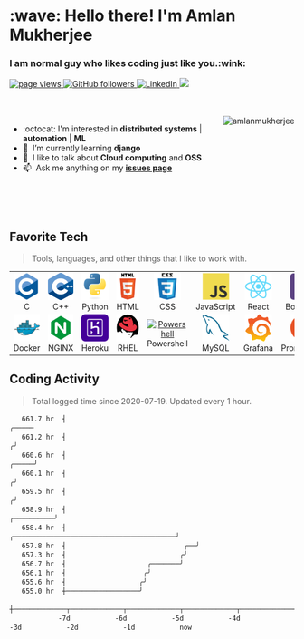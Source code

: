 <h1 align="left" id="amlanmukherjee-title">:wave: Hello there! I'm Amlan Mukherjee</h1>
<h3 align="left">I am normal guy who likes coding just like you.:wink:</h3>


<p align="left">
  <a href="https://github.com/Amlanmukherjee/Amlanmukherjee">
    <img src="https://img.shields.io/badge/Profile%20views-511-blue?style=flat" alt="page views" />
  </a>
  <a href="https://github.com/Amlanmukherjee?tab=followers">
    <img alt="GitHub followers" src="https://img.shields.io/github/followers/Amlanmukherjee?color=green&logo=github">
  </a>
  <a href="https://www.linkedin.com/in/amlanmukherjee">
    <img alt="LinkedIn" src="https://img.shields.io/badge/LinkedIn-3k-lightblue?style=flat&logo=linkedin&labelColor=blue">
  </a>
  <a href="https://amlanmukherjee.com/">
    <img src="https://img.shields.io/badge/My-Website-FFD700?style=flat&logo=react&labelColor=FFFFCC">
  </a>
</p>
<br><br>

<a href="#amlanmukherjee-title">
  <img src="https://github-readme-stats.vercel.app/api?username=amlanmukherjee&show_icons=true&count_private=true&include_all_commits=true" alt="amlanmukherjee" align="right"/>
</a>

- :octocat:&nbsp;I'm interested in **distributed systems** | **automation** | **ML**
- :seedling: &nbsp;I’m currently learning **django**
- :speech_balloon: &nbsp;I like to talk about **Cloud computing** and **OSS**
- :mailbox: &nbsp;Ask me anything on my **[issues page]**

<br><br><br>

<h2 align="left" id="amlan-tech">Favorite Tech</h2>

> Tools, languages, and other things that I like to work with.

<table>
  <tr>
    <td align="center" width="96">
      <a href="#amlan-tech">
        <img src="./img/c_original.svg" width="48" height="48" alt="C" />
      </a>
      <br>C
    </td>
    <td align="center" width="96">
      <a href="#amlan-tech">
        <img src="./img/CPP.svg" width="48" height="48" alt="C++" />
      </a>
      <br>C++
    </td>
    <td align="center" width="96">
      <a href="#amlan-tech">
        <img src="./img/python-original.svg" width="48" height="48" alt="Python" />
      </a>
      <br>Python
    </td>
    <td align="center" width="96">
      <a href="#amlan-tech">
        <img src="./img/html_original.svg" width="48" height="48" alt="html" />
      </a>
      <br>HTML
    </td>
    <td align="center" width="96">
      <a href="#amlan-tech">
        <img src="./img/css_original.svg" width="48" height="48" alt="CSS" />
      </a>
      <br>CSS
    </td>
    <td align="center" width="96">
      <a href="#amlan-tech">
        <img src="./img/javascript-original.svg" width="48" height="48" alt="JavaScript" />
      </a>
      <br>JavaScript
    </td>
    <td align="center" width="96">
      <a href="#amlan-tech" >
        <img src="./img/react-original.svg" width="48" height="48" alt="React" />
      </a>
      <br>React
    </td>
    <td align="center" width="96">
      <a href="#amlan-tech">
        <img src="./img/bootstrap-plain.svg" width="48" height="48" alt="Bootstrap" />
      </a>
      <br>Bootstrap
    </td>
    <td align="center" width="96">
      <a href="#amlan-tech">
        <img src="./img/flask.svg" width="48" height="48" alt="Flask" />
      </a>
      <br>Flask
    </td>
  </tr>
  <tr>
    <td align="center" width="96"> 
      <a href="#amlan-tech" >
        <img src="./img/docker-original.svg" width="48" height="48" alt="Docker" />
      </a>
      <br>Docker
    </td>
    <td align="center" width="96">
      <a href="#amlan-tech" >
        <img src="./img/nginx.svg" width="48" height="48" alt="NGINX" />
      </a>
      <br>NGINX
    </td>
    <td align="center"  width="96">
      <a href="#amlan-tech">
        <img src="./img/heroku.svg" width="48" height="48" alt="Heroku" />
      </a>
      <br>Heroku
    </td>
    <td align="center"  width="96">
      <a href="#amlan-tech">
        <img src="./img/redhat-original.svg" width="48" height="48" alt="RHEL" />
      </a>
      <br>RHEL
    </td>
    <td align="center" width="96">
      <a href="#amlan-tech">
        <img src="https://raw.githubusercontent.com/PowerShell/PowerShell/master/assets/ps_black_128.svg" width="48" height="48" alt="Powershell" />
      </a>
      <br>Powershell
    </td>
    <td align="center"  width="96">
      <a href="#amlan-tech">
        <img src="./img/mysql-original.svg" width="48" height="48" alt="MySQL" />
      </a>
      <br>MySQL
    </td>
    <td align="center" width="96">
      <a href="#amlan-tech" >
        <img src="https://raw.githubusercontent.com/grafana/grafana/master/public/img/grafana_icon.svg" width="48" height="48" alt="Grafana" />
      </a>
      <br>Grafana
    </td>
    <td align="center" width="96">
      <a href="#amlan-tech" >
        <img src="https://github.com/cncf/artwork/blob/master/projects/prometheus/icon/color/prometheus-icon-color.svg" width="48" height="48" alt="Prometheus" />
      </a>
      <br>Prometheus
    </td>
    <td align="center" width="96">
      <a href="#amlan-tech" >
        <img src="https://raw.githubusercontent.com/cncf/artwork/master/projects/thanos/icon/color/thanos-icon-color.svg" width="48" height="48" alt="Thanos" />
      </a>
      <br>Thanos
    </td>
  </tr>
</table>

<h2 align="left">Coding Activity</h2>

> Total logged time since 2020-07-19. Updated every 1 hour.

<!-- prettier-ignore-start -->

<!-- START_SECTION:ascii_graph -->

```
   661.7 hr  ┤                                                                                             ╭───── 
   661.2 hr  ┤                                                                                            ╭╯  
   660.6 hr  ┤                                                                                      ╭─────╯   
   660.1 hr  ┤                                                                                     ╭╯   
   659.5 hr  ┤                                                                                    ╭╯  
   658.9 hr  ┤                                                                         ╭──────────╯   
   658.4 hr  ┤                                ╭────────────────────────────────────────╯  
   657.8 hr  ┤                             ╭──╯   
   657.3 hr  ┤                            ╭╯  
   656.7 hr  ┤                    ╭───────╯   
   656.1 hr  ┤                   ╭╯   
   655.6 hr  ┤                  ╭╯  
   655.0 hr  ┼──────────────────╯   
             ┼─────────────┬─────────────┬─────────────┬─────────────┬─────────────┬─────────────┬─────────────┤ 
            -7d           -6d           -5d           -4d           -3d           -2d           -1d           now
```

<!-- END_SECTION:ascii_graph -->

<!-- prettier-ignore-end -->

<!-- links -->

[issues page]: https://github.com/Amlanmukherjee/Amlanmukherjee/issues
